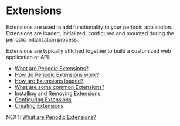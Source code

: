 # Extensions

Extensions are used to add functionality to your periodic application. Extensions are loaded, initialized, configured and mounted during the periodic initialization process.

Extensions are typically stitched together to build a customized web application or API.

* [ What are Periodic Extensions? ](https://github.com/typesettin/periodicjs/blob/master/doc/extensions/02-what-are-periodic-extensions.md)
* [ How do Periodic Extensions work? ](https://github.com/typesettin/periodicjs/blob/master/doc/extensions/03-how-are-extensions-loaded.md)
* [ How are Extensions loaded? ](https://github.com/typesettin/periodicjs/blob/master/doc/extensions/03-how-are-extensions-loaded.md)
* [ What are some common Extensions? ](https://github.com/typesettin/periodicjs/blob/master/doc/extensions/04-what-are-some-common-extensions.md)
* [ Installing and Removing Extensions ](https://github.com/typesettin/periodicjs/blob/master/doc/extensions/05-installing-and-removing-extensions.md)
* [ Configuring Extensions ](https://github.com/typesettin/periodicjs/blob/master/doc/extensions/06-configuring-extensions.md)
* [ Creating Extensions ](https://github.com/typesettin/periodicjs/blob/master/doc/extensions/07-creating-your-own-extensions.md)

NEXT: [ What are Periodic Extensions? ](https://github.com/typesettin/periodicjs/blob/master/doc/extensions/02-what-are-periodic-extensions.md)